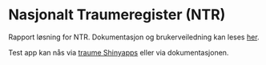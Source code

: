 # Nasjonalt Traumeregister (NTR)

Rapport løsning for NTR. Dokumentasjon og brukerveiledning kan leses [her].

Test app kan nås via [traume Shinyapps] eller via dokumentasjonen.


[her]: https://ybkamaleri.github.io/traume/
[traume Shinyapps]: https://yusbk.shinyapps.io/enhetapp/
